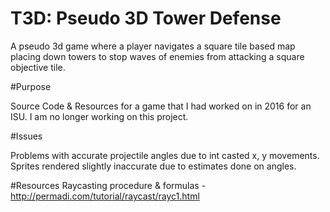 # T3D: Pseudo 3D Tower Defense

A pseudo 3d game where a player navigates a square tile based map placing down towers to stop waves of enemies from attacking a square objective tile.

#Purpose 

Source Code & Resources for a game that I had worked on in 2016 for an ISU. I am no longer working on this project.

#Issues

Problems with accurate projectile angles due to int casted x, y movements. Sprites rendered slightly inaccurate due to estimates done on angles.

#Resources 
Raycasting procedure & formulas - http://permadi.com/tutorial/raycast/rayc1.html
